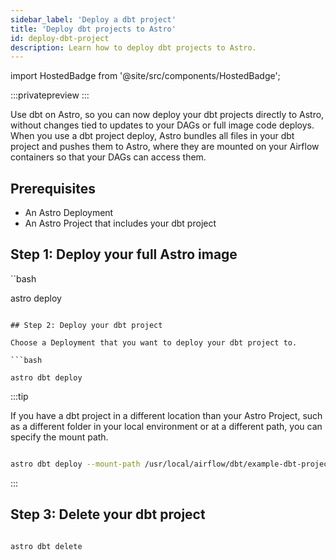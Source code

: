 ```yaml
---
sidebar_label: 'Deploy a dbt project'
title: 'Deploy dbt projects to Astro'
id: deploy-dbt-project
description: Learn how to deploy dbt projects to Astro.
---
```

import HostedBadge from '@site/src/components/HostedBadge';

<HostedBadge/>

:::privatepreview
:::

Use dbt on Astro, so you can now deploy your dbt projects directly to Astro, without changes tied to updates to your DAGs or full image code deploys. When you use a dbt project deploy, Astro bundles all files in your dbt project and pushes them to Astro, where they are mounted on your Airflow containers so that your DAGs can access them.

## Prerequisites

- An Astro Deployment
- An Astro Project that includes your dbt project

## Step 1: Deploy your full Astro image

``bash

astro deploy

```

## Step 2: Deploy your dbt project

Choose a Deployment that you want to deploy your dbt project to.

```bash

astro dbt deploy

```

:::tip

If you have a dbt project in a different location than your Astro Project, such as a different folder in your local environment or at a different path, you can specify the mount path.

```bash

astro dbt deploy --mount-path /usr/local/airflow/dbt/example-dbt-project

```
:::

## Step 3: Delete your dbt project

```bash

astro dbt delete

```

